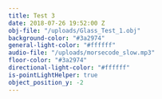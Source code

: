 ```yaml
---
title: Test 3
date: 2018-07-26 19:52:00 Z
obj-file: "/uploads/Glass_Test_1.obj"
background-color: "#3a2974"
general-light-color: "#ffffff"
audio-file: "/uploads/morsecode_slow.mp3"
floor-color: "#3a2974"
directional-light-color: "#ffffff"
is-pointLightHelper: true
object_position_y: -2
---
```


